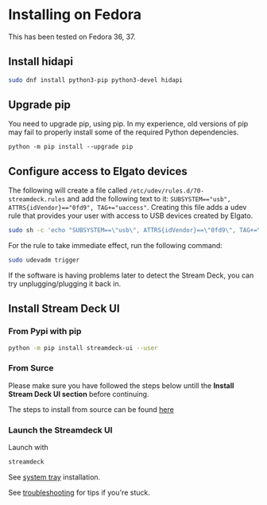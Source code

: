 # Installing on Fedora
This has been tested on Fedora 36, 37.

## Install hidapi
``` bash
sudo dnf install python3-pip python3-devel hidapi
```

## Upgrade pip
You need to upgrade pip, using pip. In my experience, old versions of pip may fail to properly install some of the required Python dependencies.
```
python -m pip install --upgrade pip
```
## Configure access to Elgato devices
The following will create a file called `/etc/udev/rules.d/70-streamdeck.rules` and add the following text to it: `SUBSYSTEM=="usb", ATTRS{idVendor}=="0fd9", TAG+="uaccess"`. Creating this file adds a udev rule that provides your user with access to USB devices created by Elgato.
``` bash
sudo sh -c 'echo "SUBSYSTEM==\"usb\", ATTRS{idVendor}==\"0fd9\", TAG+=\"uaccess\"" > /etc/udev/rules.d/70-streamdeck.rules'
```
For the rule to take immediate effect, run the following command:
``` bash
sudo udevadm trigger
```
If the software is having problems later to detect the Stream Deck, you can try unplugging/plugging it back in.

## Install Stream Deck UI

### From Pypi with pip
```bash
python -m pip install streamdeck-ui --user
```

### From Surce 
Please make sure you have followed the steps below untill the **Install Stream Deck UI section** before continuing.


The steps to install from source can be found [here](source.md)

### Launch the Streamdeck UI
Launch with
```bash
streamdeck
```

See [system tray](../troubleshooting.md#no-system-tray-indicator) installation.


See [troubleshooting](../troubleshooting.md) for tips if you're stuck.
